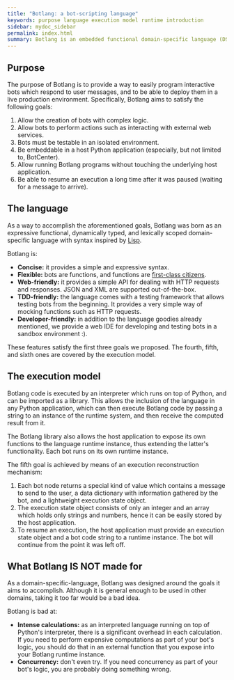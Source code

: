 ```yaml
---
title: "Botlang: a bot-scripting language"
keywords: purpose language execution model runtime introduction
sidebar: mydoc_sidebar
permalink: index.html
summary: Botlang is an embedded functional domain-specific language (DSL) designed for scripting flexible and powerful interactive bots. It comes with an IDE and testing framework.
---
```


## Purpose

The purpose of Botlang is to provide a way to easily program interactive bots which respond to user messages, and to be able to deploy them in a live production environment. Specifically, Botlang aims to satisfy the following goals:

1. Allow the creation of bots with complex logic.
2. Allow bots to perform actions such as interacting with external web services.
3. Bots must be testable in an isolated environment.
4. Be embeddable in a host Python application (especially, but not limited to, BotCenter).
5. Allow running Botlang programs without touching the underlying host application.
6. Be able to resume an execution a long time after it was paused (waiting for a message to arrive).

## The language

As a way to accomplish the aforementioned goals, Botlang was born as an expressive functional, dynamically typed, and lexically scoped domain-specific language with syntax inspired by [Lisp](https://en.wikipedia.org/wiki/Lisp_(programming_language)).

Botlang is:

* **Concise:** it provides a simple and expressive syntax.
* **Flexible:** bots are functions, and functions are [first-class citizens](https://en.wikipedia.org/wiki/First-class_citizen).
* **Web-friendly:** it provides a simple API for dealing with HTTP requests and responses. JSON and XML are supported out-of-the-box.
* **TDD-friendly:** the language comes with a testing framework that allows testing bots from the beginning. It provides a very simple way of mocking functions such as HTTP requests.
* **Developer-friendly:** in addition to the language goodies already mentioned, we provide a web IDE for developing and testing bots in a sandbox environment :).

These features satisfy the first three goals we proposed. The fourth, fifth, and sixth ones are covered by the execution model.

## The execution model

Botlang code is executed by an interpreter which runs on top of Python, and can be imported as a library. This allows the inclusion of the language in any Python application, which can then execute Botlang code by passing a string to an instance of the runtime system, and then receive the computed result from it.

The Botlang library also allows the host application to expose its own functions to the language runtime instance, thus extending the latter's functionality. Each bot runs on its own runtime instance.

The fifth goal is achieved by means of an execution reconstruction mechanism:

1. Each bot node returns a special kind of value which contains a message to send to the user, a data dictionary with information gathered by the bot, and a lightweight execution state object.
2. The execution state object consists of only an integer and an array which holds only strings and numbers, hence it can be easily stored by the host application.
3. To resume an execution, the host application must provide an execution state object and a bot code string to a runtime instance. The bot will continue from the point it was left off.

## What Botlang IS NOT made for

As a domain-specific-language, Botlang was designed around the goals it aims to accomplish. Although it is general enough to be used in other domains, taking it too far would be a bad idea.

Botlang is bad at:

* **Intense calculations:** as an interpreted language running on top of Python's interpreter, there is a significant overhead in each calculation. If you need to perform expensive computations as part of your bot's logic, you should do that in an external function that you expose into your Botlang runtime instance.
* **Concurrency:** don't even try. If you need concurrency as part of your bot's logic, you are probably doing something wrong.